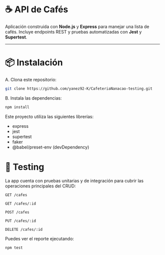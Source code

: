 # ☕ API de Cafés

Aplicación construida con **Node.js** y **Express** para manejar una lista de cafés. Incluye endpoints REST y pruebas automatizadas con **Jest** y **Supertest**.

---

# 📦 Instalación

A. Clona este repositorio:

```bash
git clone https://github.com/yanez92-K/CafeteriaNanacao-testing.git
```

B. Instala las dependencias:

```bash
npm install
```

Este proyecto utiliza las siguientes librerías:

- express
- jest
- supertest
- faker
- @babel/preset-env (devDependency)

# 🧪 Testing

La app cuenta con pruebas unitarias y de integración para cubrir las operaciones principales del CRUD:

```
GET /cafes

GET /cafes/:id

POST /cafes

PUT /cafes/:id

DELETE /cafes/:id
```

Puedes ver el reporte ejecutando:

```bash
npm test
```
